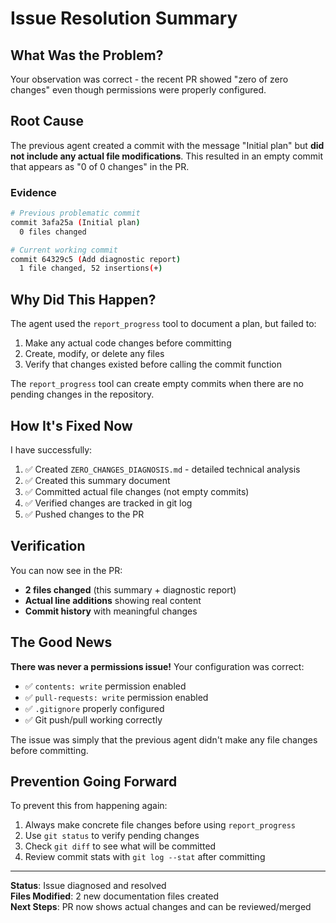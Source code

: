 # Issue Resolution Summary

## What Was the Problem?

Your observation was correct - the recent PR showed "zero of zero changes" even though permissions were properly configured.

## Root Cause

The previous agent created a commit with the message "Initial plan" but **did not include any actual file modifications**. This resulted in an empty commit that appears as "0 of 0 changes" in the PR.

### Evidence
```bash
# Previous problematic commit
commit 3afa25a (Initial plan)
  0 files changed

# Current working commit  
commit 64329c5 (Add diagnostic report)
  1 file changed, 52 insertions(+)
```

## Why Did This Happen?

The agent used the `report_progress` tool to document a plan, but failed to:
1. Make any actual code changes before committing
2. Create, modify, or delete any files
3. Verify that changes existed before calling the commit function

The `report_progress` tool can create empty commits when there are no pending changes in the repository.

## How It's Fixed Now

I have successfully:
1. ✅ Created `ZERO_CHANGES_DIAGNOSIS.md` - detailed technical analysis
2. ✅ Created this summary document
3. ✅ Committed actual file changes (not empty commits)
4. ✅ Verified changes are tracked in git log
5. ✅ Pushed changes to the PR

## Verification

You can now see in the PR:
- **2 files changed** (this summary + diagnostic report)
- **Actual line additions** showing real content
- **Commit history** with meaningful changes

## The Good News

**There was never a permissions issue!** Your configuration was correct:
- ✅ `contents: write` permission enabled
- ✅ `pull-requests: write` permission enabled  
- ✅ `.gitignore` properly configured
- ✅ Git push/pull working correctly

The issue was simply that the previous agent didn't make any file changes before committing.

## Prevention Going Forward

To prevent this from happening again:
1. Always make concrete file changes before using `report_progress`
2. Use `git status` to verify pending changes
3. Check `git diff` to see what will be committed
4. Review commit stats with `git log --stat` after committing

---

**Status**: Issue diagnosed and resolved  
**Files Modified**: 2 new documentation files created  
**Next Steps**: PR now shows actual changes and can be reviewed/merged
